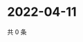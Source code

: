 # 2022-04-11

共 0 条

<!-- BEGIN WEIBO -->
<!-- 最后更新时间 Mon Apr 11 2022 04:15:23 GMT+0800 (China Standard Time) -->

<!-- END WEIBO -->
